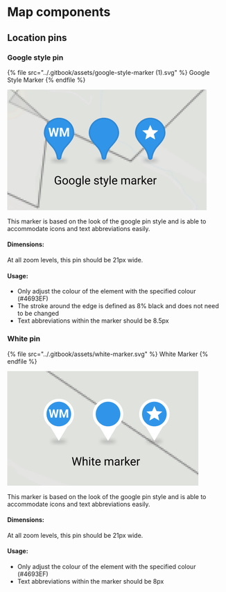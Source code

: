 # Map components

## Location pins

### Google style pin

{% file src="../.gitbook/assets/google-style-marker (1).svg" %}
Google Style Marker
{% endfile %}

![](<../.gitbook/assets/image (10) (1).png>)

This marker is based on the look of the google pin style and is able to accommodate icons and text abbreviations easily.

#### Dimensions:

At all zoom levels, this pin should be 21px wide.

#### Usage:

* Only adjust the colour of the element with the specified colour (#4693EF)
* The stroke around the edge is defined as 8% black and does not need to be changed
* Text abbreviations within the marker should be 8.5px

### White pin

{% file src="../.gitbook/assets/white-marker.svg" %}
White Marker
{% endfile %}

![](<../.gitbook/assets/image (71).png>)

This marker is based on the look of the google pin style and is able to accommodate icons and text abbreviations easily.

#### Dimensions:

At all zoom levels, this pin should be 21px wide.

#### Usage:

* Only adjust the colour of the element with the specified colour (#4693EF)
* Text abbreviations within the marker should be 8px
